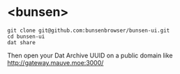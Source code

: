 # \<bunsen\>

```
git clone git@github.com:bunsenbrowser/bunsen-ui.git
cd bunsen-ui
dat share
```
Then open your Dat Archive UUID on a public domain like http://gateway.mauve.moe:3000/<your dat archive uuid>





